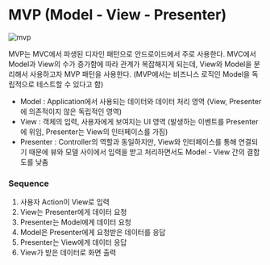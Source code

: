 # MVP (Model - View - Presenter)

![mvp](https://img1.daumcdn.net/thumb/R1280x0/?scode=mtistory2&fname=https%3A%2F%2Fblog.kakaocdn.net%2Fdn%2FSyR4u%2FbtqxC5uVCde%2F61g0uS9KxPRfNGA7IHnZTk%2Fimg.png)

MVP는 MVC에서 파생된 디자인 패턴으로 안드로이드에서 주로 사용한다.
MVC에서 Model과 View의 수가 증가함에 따라 관계가 복잡해지게 되는데, View와 Model을 분리해서 사용하고자 MVP 패턴을 사용한다.
(MVP에서는 비즈니스 로직인 Model을 독립적으로 테스트할 수 있다고 함)

- Model : Application에서 사용되는 데이터와 데이터 처리 영역 (View, Presenter에 의존적이지 않은 독립적인 영역)
- View : 객체의 입력, 사용자에게 보여지는 UI 영역 (발생하는 이벤트를 Presenter에 위임, Presenter는 View의 인터페이스를 가짐)
- Presenter : Controller의 역할과 동일하지만, View와 인터페이스를 통해 연결되기 때문에 뷰와 모델 사이에서 입력을 받고 처리하면서도 Model - View 간의 결합도를 낮춤
 
 
### Sequence

1. 사용자 Action이 View로 입력
2. View는 Presenter에게 데이터 요청
3. Presenter는 Model에게 데이터 요청
4. Model은 Presenter에게 요청받은 데이터를 응답
5. Presenter는 View에게 데이터 응답
6. View가 받은 데이터로 화면 출력

